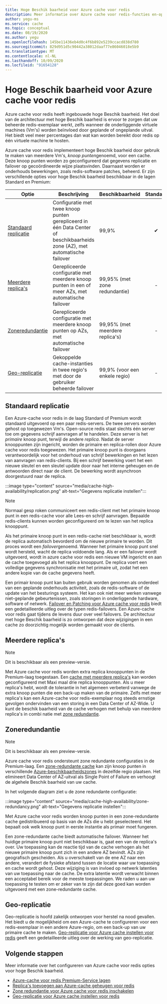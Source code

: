 ```yaml
---
title: Hoge Beschik baarheid voor Azure cache voor redis
description: Meer informatie over Azure cache voor redis-functies en-opties voor hoge Beschik baarheid
author: yegu-ms
ms.service: cache
ms.topic: conceptual
ms.date: 08/19/2020
ms.author: yegu
ms.openlocfilehash: 145be11436eb4d0c4f6b892e5239ccacd838d780
ms.sourcegitcommit: 829d951d5c90442a38012daaf77e86046018e5b9
ms.translationtype: MT
ms.contentlocale: nl-NL
ms.lasthandoff: 10/09/2020
ms.locfileid: "91654128"
---
```

# <a name="high-availability-for-azure-cache-for-redis"></a>Hoge Beschik baarheid voor Azure cache voor redis

Azure cache voor redis heeft ingebouwde hoge Beschik baarheid. Het doel van de architectuur met hoge Beschik baarheid is ervoor te zorgen dat uw beheerde redis-exemplaar werkt, zelfs wanneer de onderliggende virtuele machines (Vm's) worden beïnvloed door geplande of ongeplande uitval. Het biedt veel meer percentages dan wat kan worden bereikt door redis op één virtuele machine te hosten.

Azure cache voor redis implementeert hoge Beschik baarheid door gebruik te maken van meerdere Vm's, *knoop punten*genoemd, voor een cache. Deze knoop punten worden zo geconfigureerd dat gegevens replicatie en failover op gecoördineerde wijze plaatsvinden. Daarnaast worden er onderhouds bewerkingen, zoals redis-software patches, beheerd. Er zijn verschillende opties voor hoge Beschik baarheid beschikbaar in de lagen Standard en Premium:

| Optie | Beschrijving | Beschikbaarheid | Standard | Premium |
| ------------------- | ------- | ------- | :------: | :---: |
| [Standaard replicatie](#standard-replication)| Configuratie met twee knoop punten gerepliceerd in één Data Center of beschikbaarheids zone (AZ), met automatische failover | 99,9% |✔|✔|
| [Meerdere replica's](#multiple-replicas) | Gerepliceerde configuratie met meerdere knoop punten in een of meer AZs, met automatische failover | 99,95% (met zone redundantie) |-|✔|
| [Zoneredundantie](#zone-redundancy) | Gerepliceerde configuratie met meerdere knoop punten op AZs, met automatische failover | 99,95% (met meerdere replica's) |-|✔|
| [Geo-replicatie](#geo-replication) | Gekoppelde cache-instanties in twee regio's met door de gebruiker beheerde failover | 99,9% (voor een enkele regio) |-|✔|

## <a name="standard-replication"></a>Standaard replicatie

Een Azure-cache voor redis in de laag Standard of Premium wordt standaard uitgevoerd op een paar redis-servers. De twee servers worden gehost op toegewezen Vm's. Open-source redis staat slechts één server toe om gegevens schrijf aanvragen af te handelen. Deze server is het *primaire* knoop punt, terwijl de andere *replica*. Nadat de server knooppunten zijn ingericht, worden de primaire en replica-rollen door Azure cache voor redis toegewezen. Het primaire knoop punt is doorgaans verantwoordelijk voor het onderhoud van schrijf bewerkingen en het lezen van aanvragen van redis-clients. Bij een schrijf bewerking voert het een nieuwe sleutel en een sleutel update door naar het interne geheugen en de antwoorden direct naar de client. De bewerking wordt asynchroon doorgestuurd naar de replica.

:::image type="content" source="media/cache-high-availability/replication.png" alt-text="Gegevens replicatie instellen":::
   
>[!NOTE]
>Normaal gesp roken communiceert een redis-client met het primaire knoop punt in een redis-cache voor alle Lees-en schrijf aanvragen. Bepaalde redis-clients kunnen worden geconfigureerd om te lezen van het replica knooppunt.
>
>

Als het primaire knoop punt in een redis-cache niet beschikbaar is, wordt de replica automatisch bevorderd om de nieuwe primaire te worden. Dit proces wordt een *failover*genoemd. Wanneer het primaire knoop punt snel wordt hersteld, wacht de replica voldoende lang. Als er een failover wordt uitgevoerd, wordt in azure cache voor redis een nieuwe VM ingericht en aan de cache toegevoegd als het replica knooppunt. De replica voert een volledige gegevens synchronisatie met het primaire uit, zodat het een andere kopie van de cache gegevens heeft.

Een primair knoop punt kan buiten gebruik worden genomen als onderdeel van een geplande onderhouds activiteit, zoals de redis-software of de update van het besturings systeem. Het kan ook niet meer werken vanwege niet-geplande gebeurtenissen, zoals storingen in onderliggende hardware, software of netwerk. [Failover en Patching voor Azure cache voor redis](cache-failover.md) biedt een gedetailleerde uitleg over de typen redis-failovers. Een Azure-cache voor redis gaat tijdens de levens duur over veel failovers. De architectuur met hoge Beschik baarheid is zo ontworpen dat deze wijzigingen in een cache zo doorzichtig mogelijk worden gemaakt voor de clients.

## <a name="multiple-replicas"></a>Meerdere replica's

>[!NOTE]
>Dit is beschikbaar als een preview-versie.
>
>

Met Azure cache voor redis worden extra replica knooppunten in de Premium-laag toegestaan. Een [cache met meerdere replica's](cache-how-to-multi-replicas.md) kan worden geconfigureerd met Maxi maal drie replica knooppunten. Als u meer replica's hebt, wordt de tolerantie in het algemeen verbeterd vanwege de extra knoop punten die een back-up maken van de primaire. Zelfs met meer replica's kan een Azure-cache voor redis-exemplaar nog steeds ernstige gevolgen ondervinden van een storing in een Data Center of AZ-Wide. U kunt de beschik baarheid van de cache verhogen met behulp van meerdere replica's in combi natie met [zone redundantie](#zone-redundancy).

## <a name="zone-redundancy"></a>Zoneredundantie

>[!NOTE]
>Dit is beschikbaar als een preview-versie.
>
>

Azure cache voor redis ondersteunt zone redundante configuraties in de Premium-laag. Een [zone-redundante cache](cache-how-to-zone-redundancy.md) kan zijn knoop punten in verschillende [Azure-beschikbaarheidszones](https://docs.microsoft.com/azure/availability-zones/az-overview) in dezelfde regio plaatsen. Het elimineert Data Center of AZ-uitval als Single Point of Failure en verhoogt de algehele Beschik baarheid van uw cache.

In het volgende diagram ziet u de zone redundante configuratie:

:::image type="content" source="media/cache-high-availability/zone-redundancy.png" alt-text="Gegevens replicatie instellen":::
   
Met Azure cache voor redis worden knoop punten in een zone-redundante cache gedistribueerd op basis van de AZs die u hebt geselecteerd. Het bepaalt ook welk knoop punt in eerste instantie als primair moet fungeren.

Een zone-redundante cache biedt automatische failover. Wanneer het huidige primaire knoop punt niet beschikbaar is, gaat een van de replica's over. Uw toepassing kan de reactie tijd van de cache verhogen als het nieuwe primaire knoop punt zich in een andere AZ bevindt. AZs zijn geografisch gescheiden. Als u overschakelt van de ene AZ naar een andere, verandert de fysieke afstand tussen de locatie waar uw toepassing en cache wordt gehost. Deze wijziging is van invloed op netwerk latenties van uw toepassing naar de cache. De extra latentie wordt verwacht binnen een acceptabel bereik voor de meeste toepassingen. We raden u aan uw toepassing te testen om er zeker van te zijn dat deze goed kan worden uitgevoerd met een zone-redundante cache.

## <a name="geo-replication"></a>Geo-replicatie

Geo-replicatie is hoofd zakelijk ontworpen voor herstel na nood gevallen. Het biedt u de mogelijkheid om een Azure-cache te configureren voor een redis-exemplaar in een andere Azure-regio, om een back-up van uw primaire cache te maken. [Geo-replicatie voor Azure cache instellen voor redis](cache-how-to-geo-replication.md) geeft een gedetailleerde uitleg over de werking van geo-replicatie.

## <a name="next-steps"></a>Volgende stappen

Meer informatie over het configureren van Azure cache voor redis opties voor hoge Beschik baarheid.

* [Azure-cache voor redis Premium-Service lagen](cache-overview.md#service-tiers)
* [Replica's toevoegen aan Azure-cache geheugen voor redis](cache-how-to-multi-replicas.md)
* [Zone redundantie voor Azure cache voor redis inschakelen](cache-how-to-zone-redundancy.md)
* [Geo-replicatie voor Azure cache instellen voor redis](cache-how-to-geo-replication.md)
